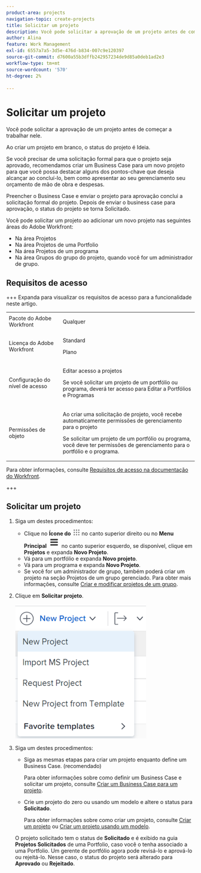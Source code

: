 ```yaml
---
product-area: projects
navigation-topic: create-projects
title: Solicitar um projeto
description: Você pode solicitar a aprovação de um projeto antes de começar a trabalhar nele. Recomendamos criar um Business Case para um novo projeto para que você possa destacar alguns dos pontos-chave que deseja alcançar ao concluí-lo, bem como apresentar à sua equipe de gerenciamento seu orçamento de mão de obra e despesas. Preencher o Business Case e enviar o projeto para aprovação conclui a solicitação formal do projeto. Depois de enviar o business case para aprovação, o status do projeto se torna Solicitado.
author: Alina
feature: Work Management
exl-id: 6557a7a5-3d5e-476d-b834-007c9e120397
source-git-commit: d7600a55b3dffb242957234de9d85a0deb1ad2e3
workflow-type: tm+mt
source-wordcount: '570'
ht-degree: 2%

---
```


# Solicitar um projeto

<!--Audited: April 2024-->

Você pode solicitar a aprovação de um projeto antes de começar a trabalhar nele.

Ao criar um projeto em branco, o status do projeto é Ideia.

Se você precisar de uma solicitação formal para que o projeto seja aprovado, recomendamos criar um Business Case para um novo projeto para que você possa destacar alguns dos pontos-chave que deseja alcançar ao concluí-lo, bem como apresentar ao seu gerenciamento seu orçamento de mão de obra e despesas.

Preencher o Business Case e enviar o projeto para aprovação conclui a solicitação formal do projeto. Depois de enviar o business case para aprovação, o status do projeto se torna Solicitado.

Você pode solicitar um projeto ao adicionar um novo projeto nas seguintes áreas do Adobe Workfront:

* Na área Projetos
* Na área Projetos de uma Portfolio
* Na área Projetos de um programa
* Na área Grupos do grupo do projeto, quando você for um administrador de grupo.

## Requisitos de acesso

+++ Expanda para visualizar os requisitos de acesso para a funcionalidade neste artigo. 

<table style="table-layout:auto"> 
 <col> 
 <col> 
 <tbody> 
  <tr> 
   <td role="rowheader">Pacote do Adobe Workfront</td> 
   <td> <p>Qualquer</p> </td> 
  </tr> 
  <tr> 
   <td role="rowheader"> <p role="rowheader">Licença do Adobe Workfront</p> </td> 
   <td> <p>Standard</p>
   <p>Plano</p>
   </td> 
  </tr> 
  <tr> 
   <td role="rowheader">Configuração do nível de acesso</td> 
   <td> <p>Editar acesso a projetos</p>
   <p>Se você solicitar um projeto de um portfólio ou programa, deverá ter acesso para Editar a Portfólios e Programas</p>
    </td> 
  </tr> 
  <tr> 
   <td role="rowheader">Permissões de objeto</td> 
   <td> <p>Ao criar uma solicitação de projeto, você recebe automaticamente permissões de gerenciamento para o projeto </p> 
   <p>Se solicitar um projeto de um portfólio ou programa, você deve ter permissões de gerenciamento para o portfólio e o programa.</p>
   </td> 
  </tr> 
 </tbody> 
</table>

Para obter informações, consulte [Requisitos de acesso na documentação do Workfront](/help/quicksilver/administration-and-setup/add-users/access-levels-and-object-permissions/access-level-requirements-in-documentation.md).

+++

<!--Old:

<table style="table-layout:auto"> 
 <col> 
 <col> 
 <tbody> 
  <tr> 
   <td role="rowheader">Adobe Workfront plan</td> 
   <td> <p>Any</p> </td> 
  </tr> 
  <tr> 
   <td role="rowheader"> <p role="rowheader">Adobe Workfront license*</p> </td> 
   <td> <p>New: Standard </p>
   Or
   <p>Current: Plan </p>
   </td> 
  </tr> 
  <tr> 
   <td role="rowheader">Access level</td> 
   <td> <p>Edit access to Projects</p> </td> 
  </tr> 
  <tr> 
   <td role="rowheader">Object permissions</td> 
   <td> <p>When you create a project request you automatically receive Manage permissions to the project </p> </td> 
  </tr> 
 </tbody> 
</table>-->

## Solicitar um projeto

1. Siga um destes procedimentos:

   * Clique no **Ícone do** ![Menu Principal](assets/main-menu-icon.png) no canto superior direito ou no **Menu Principal** ![Linhas do menu principal](assets/lines-main-menu.png) no canto superior esquerdo, se disponível, clique em **Projetos** e expanda **Novo Projeto**.
   * Vá para um portfólio e expanda **Novo projeto**.
   * Vá para um programa e expanda **Novo Projeto**.
   * Se você for um administrador de grupo, também poderá criar um projeto na seção Projetos de um grupo gerenciado. Para obter mais informações, consulte [Criar e modificar projetos de um grupo](../../../administration-and-setup/manage-groups/work-with-group-objects/create-and-modify-a-groups-projects.md).

1. Clique em **Solicitar projeto**.

   ![Lista suspensa de novos projetos](assets/new-project-dropdown-nwe-350x358.png)

1. Siga um destes procedimentos:

   * Siga as mesmas etapas para criar um projeto enquanto define um Business Case. (recomendado)

     Para obter informações sobre como definir um Business Case e solicitar um projeto, consulte [Criar um Business Case para um projeto](../../../manage-work/projects/define-a-business-case/create-business-case.md).

   * Crie um projeto do zero ou usando um modelo e altere o status para **Solicitado**.

     Para obter informações sobre como criar um projeto, consulte [Criar um projeto](../../../manage-work/projects/create-projects/create-project.md) ou [Criar um projeto usando um modelo](../../../manage-work/projects/create-projects/create-project-from-template.md).

   O projeto solicitado tem o status de **Solicitado** e é exibido na guia **Projetos Solicitados** de uma Portfolio, caso você o tenha associado a uma Portfolio. Um gerente de portfólio agora pode revisá-lo e aprová-lo ou rejeitá-lo. Nesse caso, o status do projeto será alterado para **Aprovado** ou **Rejeitado**.

